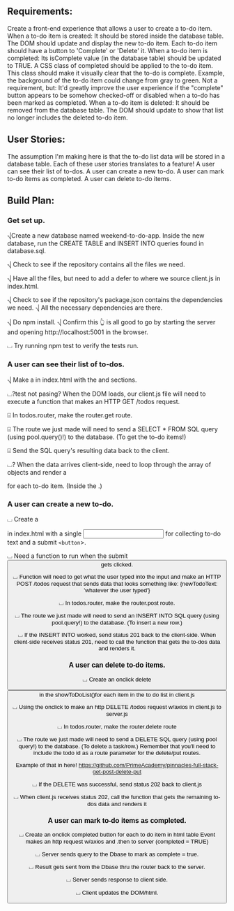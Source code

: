 ## Requirements:
Create a front-end experience that allows a user to create a to-do item.
When a to-do item is created:
It should be stored inside the database table.
The DOM should update and display the new to-do item.
Each to-do item should have a button to 'Complete' or 'Delete' it.
When a to-do item is completed:
Its isComplete value (in the database table) should be updated to TRUE.
A CSS class of completed should be applied to the to-do item.
This class should make it visually clear that the to-do is complete.
Example, the background of the to-do item could change from gray to green.
Not a requirement, but: It'd greatly improve the user experience if the "complete" button appears to be somehow checked-off or disabled when a to-do has been marked as completed.
When a to-do item is deleted:
It should be removed from the database table.
The DOM should update to show that list no longer includes the deleted to-do item.
## User Stories:
The assumption I'm making here is that the to-do list data will be stored in a database table.
Each of these user stories translates to a feature!
A user can see their list of to-dos.
A user can create a new to-do.
A user can mark to-do items as completed.
A user can delete to-do items.
## Build Plan:

### Get set up.

⎷Create a new database named weekend-to-do-app.
Inside the new database, run the CREATE TABLE and INSERT INTO queries found in database.sql.

⎷ Check to see if the repository contains all the files we need.

⎷ Have all the files, but need to add a defer to where we source client.js in index.html.

⎷ Check to see if the repository's package.json contains the dependencies we need.
⎷ All the necessary dependencies are there.

⎷ Do npm install.
⎷ Confirm this :point_up_2: is all good to go by starting the server and opening http://localhost:5001 in the browser.

⌴ Try running npm test to verify the tests run.

### A user can see their list of to-dos.

⎷ Make a <table> in index.html with the <thead> and <tbody> sections.

⌴?test not pasing? When the DOM loads, our client.js file will need to execute a function that makes an HTTP GET /todos request.

⌻ In todos.router, make the router.get route.

⌻ The route we just made will need to send a SELECT * FROM SQL query (using pool.query()!) to the database. (To get the to-do items!)

⌻ Send the SQL query's resulting data back to the client.

⌴? When the data arrives client-side, need to loop through the array of objects and render a <tr> for each to-do item. (Inside the <tbody>.)

### A user can create a new to-do.

⌴ Create a <form> in index.html with a single <input> for collecting to-do text and a submit `<button`>.

⌴ Need a function to run when the submit <button> gets clicked.

⌴ Function will need to get 
what the user typed into the input and make an HTTP POST /todos request that sends data that looks something like:
{newTodoText: 'whatever the user typed'}

⌴ In todos.router, make the router.post route.

⌴ The route we just made will need to send an INSERT INTO SQL query (using pool.query!) to the database. (To insert a new row.)

⌴ If the INSERT INTO worked, send status 201 back to the client-side.
When client-side receives status 201, need to call the function that gets the to-dos data and renders it.

### A user can delete to-do items.


⌴ Create an onclick delete <button> in the showToDoList()for each item in the to do list in client.js   

⌴ Using the onclick to make an http DELETE /todos request w/axios in client.js to server.js


⌴ In todos.router, make the router.delete route

⌴ The route we just made will need to send a DELETE SQL query (using pool query!) to the database. (To delete a task/row.)  Remember that you'll need to include the todo id as a route parameter for the delete/put routes. 

Example of that in here!
https://github.com/PrimeAcademy/pinnacles-full-stack-get-post-delete-put

⌴ If the DELETE was successful, send status 202 back to client.js

⌴ When client.js receives status 202, call the function that gets the remaining to-dos data and renders it

### A user can mark to-do items as completed.

⌴ Create an onclick completed button for each to do item in html table
Event makes an http request w/axios and .then to server (completed = TRUE)

⌴ Server sends query to the Dbase to mark as complete = true.

⌴ Result gets sent from the Dbase thru the router back to the server.

⌴ Server sends response to client side. 

⌴ Client updates the DOM/html.